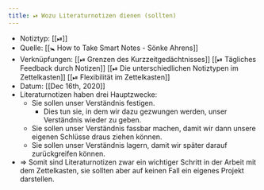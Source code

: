 ```yaml
---
title: ⏯ Wozu Literaturnotizen dienen (sollten)
---
```


- Notiztyp: [[⏯]]
- Quelle: [[🚼 How to Take Smart Notes - Sönke Ahrens]]
- Verknüpfungen: [[⏯ Grenzen des Kurzzeitgedächtnisses]] [[⏯ Tägliches Feedback durch Notizen]] [[⏯ Die unterschiedlichen Notiztypen im Zettelkasten]] [[⏯ Flexibilität im Zettelkasten]]
- Datum: [[Dec 16th, 2020]]
- Literaturnotizen haben drei Hauptzwecke:
	- Sie sollen unser Verständnis festigen.
		- Dies tun sie, in dem wir dazu gezwungen werden, unser Verständnis wieder zu geben.
	- Sie sollen unser Verständnis fassbar machen, damit wir dann unsere eigenen Schlüsse draus ziehen können.
	- Sie sollen unser Verständnis lagern, damit wir später darauf zurückgreifen können.
- => Somit sind Literaturnotizen zwar ein wichtiger Schritt in der Arbeit mit dem Zettelkasten, sie sollten aber auf keinen Fall ein eigenes Projekt darstellen.
